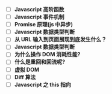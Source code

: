 - [ ] **Javascript 高阶函数**
- [ ] **Javascript 事件机制**
- [ ] **Promise 原理(js 中异步)**
- [ ] **Javascript 数据类型判断**
- [ ] **从 URL 输入到页面展现到底发生什么？**
- [ ] **Javascript 数据类型判断**
- [ ] **为什么操作 DOM 消耗性能?**
- [ ] **什么是重回和回流呢?**
- [ ] **虚拟 DOM**
- [ ] **Diff 算法**
- [ ] **Javascript 之 this 指向**
